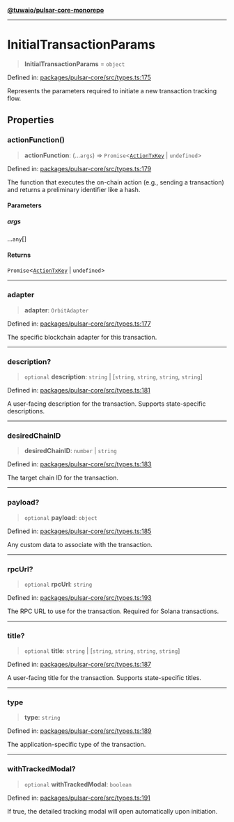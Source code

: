 [**@tuwaio/pulsar-core-monorepo**](../../../README.md)

***

# InitialTransactionParams

> **InitialTransactionParams** = `object`

Defined in: [packages/pulsar-core/src/types.ts:175](https://github.com/TuwaIO/pulsar-core/blob/4b67ec90377e30bc90519177a553a449e097fe32/packages/pulsar-core/src/types.ts#L175)

Represents the parameters required to initiate a new transaction tracking flow.

## Properties

### actionFunction()

> **actionFunction**: (...`args`) => `Promise`\<[`ActionTxKey`](ActionTxKey.md) \| `undefined`\>

Defined in: [packages/pulsar-core/src/types.ts:179](https://github.com/TuwaIO/pulsar-core/blob/4b67ec90377e30bc90519177a553a449e097fe32/packages/pulsar-core/src/types.ts#L179)

The function that executes the on-chain action (e.g., sending a transaction) and returns a preliminary identifier like a hash.

#### Parameters

##### args

...`any`[]

#### Returns

`Promise`\<[`ActionTxKey`](ActionTxKey.md) \| `undefined`\>

***

### adapter

> **adapter**: `OrbitAdapter`

Defined in: [packages/pulsar-core/src/types.ts:177](https://github.com/TuwaIO/pulsar-core/blob/4b67ec90377e30bc90519177a553a449e097fe32/packages/pulsar-core/src/types.ts#L177)

The specific blockchain adapter for this transaction.

***

### description?

> `optional` **description**: `string` \| \[`string`, `string`, `string`, `string`\]

Defined in: [packages/pulsar-core/src/types.ts:181](https://github.com/TuwaIO/pulsar-core/blob/4b67ec90377e30bc90519177a553a449e097fe32/packages/pulsar-core/src/types.ts#L181)

A user-facing description for the transaction. Supports state-specific descriptions.

***

### desiredChainID

> **desiredChainID**: `number` \| `string`

Defined in: [packages/pulsar-core/src/types.ts:183](https://github.com/TuwaIO/pulsar-core/blob/4b67ec90377e30bc90519177a553a449e097fe32/packages/pulsar-core/src/types.ts#L183)

The target chain ID for the transaction.

***

### payload?

> `optional` **payload**: `object`

Defined in: [packages/pulsar-core/src/types.ts:185](https://github.com/TuwaIO/pulsar-core/blob/4b67ec90377e30bc90519177a553a449e097fe32/packages/pulsar-core/src/types.ts#L185)

Any custom data to associate with the transaction.

***

### rpcUrl?

> `optional` **rpcUrl**: `string`

Defined in: [packages/pulsar-core/src/types.ts:193](https://github.com/TuwaIO/pulsar-core/blob/4b67ec90377e30bc90519177a553a449e097fe32/packages/pulsar-core/src/types.ts#L193)

The RPC URL to use for the transaction. Required for Solana transactions.

***

### title?

> `optional` **title**: `string` \| \[`string`, `string`, `string`, `string`\]

Defined in: [packages/pulsar-core/src/types.ts:187](https://github.com/TuwaIO/pulsar-core/blob/4b67ec90377e30bc90519177a553a449e097fe32/packages/pulsar-core/src/types.ts#L187)

A user-facing title for the transaction. Supports state-specific titles.

***

### type

> **type**: `string`

Defined in: [packages/pulsar-core/src/types.ts:189](https://github.com/TuwaIO/pulsar-core/blob/4b67ec90377e30bc90519177a553a449e097fe32/packages/pulsar-core/src/types.ts#L189)

The application-specific type of the transaction.

***

### withTrackedModal?

> `optional` **withTrackedModal**: `boolean`

Defined in: [packages/pulsar-core/src/types.ts:191](https://github.com/TuwaIO/pulsar-core/blob/4b67ec90377e30bc90519177a553a449e097fe32/packages/pulsar-core/src/types.ts#L191)

If true, the detailed tracking modal will open automatically upon initiation.
